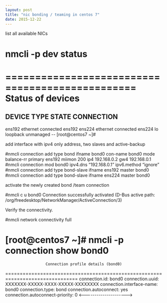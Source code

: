 ```yaml
---
layout: post
title: "nic bonding / teaming in centos 7"
date: 2015-12-22
---
```


list all available NICs

# nmcli -p dev status
================================================
               Status of devices
================================================
DEVICE  TYPE      STATE      CONNECTION
------------------------------------------------
ens192  ethernet  connected  ens192
ens224  ethernet  connected  ens224
lo      loopback  unmanaged  --
[root@centos7 ~]#

add interface with ipv4 only address, two slaves and active-backup

#nmcli connection add type bond ifname bond0 con-name bond0 mode balance-rr primary ens192 miimon 200 ip4 192.168.0.2 gw4 192.168.0.1
#nmcli connection mod bond0 ipv4.dns “192.168.0.1” ipv6.method “ignore”
#nmcli connection add type bond-slave ifname ens192 master bond0
#nmcli connection add type bond-slave ifname ens224 master bond0

activate the newly created bond /team connection

#nmcli c u bond0
Connection successfully activated (D-Bus active path: /org/freedesktop/NetworkManager/ActiveConnection/3)

Verify the connectivity.

#nmcli network connectivity
full

[root@centos7 ~]# nmcli -p connection show bond0
===============================================================================
                      Connection profile details (bond0)
===============================================================================
connection.id:                          bond0
connection.uuid:                        XXXXXXX-XXXXX-XXXX-XXXXX-XXXXXXXX
connection.interface-name:              bond0
connection.type:                        bond
connection.autoconnect:                 yes
connection.autoconnect-priority:        0
<--------------------->
